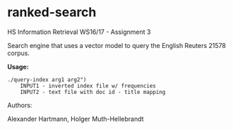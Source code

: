 # ranked-search
HS Information Retrieval WS16/17 - Assignment 3


Search engine that uses a vector model to query the English Reuters 21578 corpus.



**Usage:**
```
./query-index arg1 arg2")
    INPUT1 - inverted index file w/ frequencies
    INPUT2 - text file with doc id - title mapping
```
 
 
  
  
  
Authors:

Alexander Hartmann, Holger Muth-Hellebrandt
